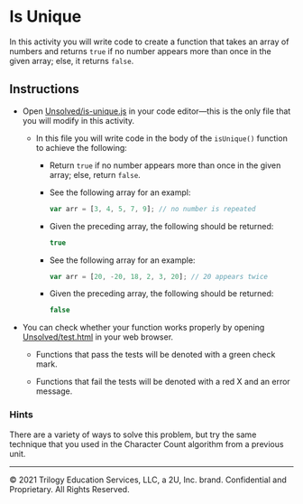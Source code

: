 # Is Unique

In this activity you will write code to create a function that takes an array of numbers and returns `true` if no number appears more than once in the given array; else, it returns `false`.

## Instructions

* Open [Unsolved/is-unique.js](Unsolved/is-unique.js) in your code editor&mdash;this is the only file that you will modify in this activity.

  * In this file you will write code in the body of the `isUnique()` function to achieve the following:

    * Return `true` if no number appears more than once in the given array; else, return `false`.

    * See the following array for an exampl:

      ```js
      var arr = [3, 4, 5, 7, 9]; // no number is repeated
      ```

    * Given the preceding array, the following should be returned:

      ```js
      true
      ```

    * See the following array for an example:

      ```js
      var arr = [20, -20, 18, 2, 3, 20]; // 20 appears twice
      ```

    * Given the preceding array, the following should be returned:

      ```js
      false
      ```

* You can check whether your function works properly by opening [Unsolved/test.html](Unsolved/test.html) in your web browser.

  * Functions that pass the tests will be denoted with a green check mark.

  * Functions that fail the tests will be denoted with a red X and an error message.

### Hints

There are a variety of ways to solve this problem, but try the same technique that you used in the Character Count algorithm from a previous unit.

---

© 2021 Trilogy Education Services, LLC, a 2U, Inc. brand. Confidential and Proprietary. All Rights Reserved.
